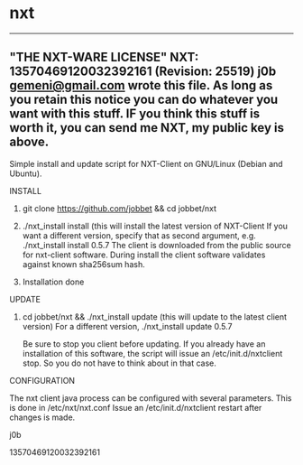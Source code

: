nxt
===

  ----------------------------------------------------------------------------
  "THE NXT-WARE LICENSE" NXT: 13570469120032392161 (Revision: 25519)
  j0b <gemeni@gmail.com> wrote this file. As long as you retain this notice you
  can do whatever you want with this stuff. IF you think this stuff is worth it, 
  you can send me NXT, my public key is above.
  ----------------------------------------------------------------------------



Simple install and update script for NXT-Client on GNU/Linux (Debian and Ubuntu).

INSTALL

1. git clone https://github.com/jobbet && cd jobbet/nxt

2. ./nxt_install install (this will install the latest version of NXT-Client
   If you want a different version, specify that as second argument, e.g.
   ./nxt_install install 0.5.7
   The client is downloaded from the public source for nxt-client software.
   During install the client software validates against known sha256sum hash.

3. Installation done

UPDATE

1. cd jobbet/nxt && ./nxt_install update (this will update to the latest client version)
   For a different version, ./nxt_install update 0.5.7

   Be sure to stop you client before updating. If you already have an installation of this software,
   the script will issue an /etc/init.d/nxtclient stop. So you do not have to think about in that case.

CONFIGURATION

   The nxt client java process can be configured with several parameters. This is done in /etc/nxt/nxt.conf
   Issue an /etc/init.d/nxtclient restart after changes is made.

j0b

13570469120032392161
